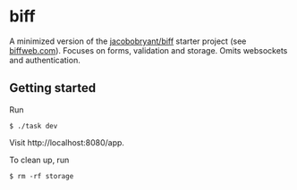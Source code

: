 # biff

A minimized version of the [jacobobryant/biff](https://github.com/jacobobryant/biff) starter project (see [biffweb.com](https://biffweb.com/)). Focuses on forms, validation and storage. Omits websockets and authentication.

## Getting started

Run

    $ ./task dev

Visit http://localhost:8080/app.

To clean up, run 

    $ rm -rf storage